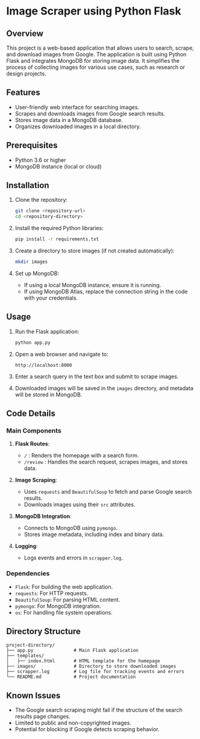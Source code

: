 # Image Scraper using Python Flask

## Overview
This project is a web-based application that allows users to search, scrape, and download images from Google. The application is built using Python Flask and integrates MongoDB for storing image data. It simplifies the process of collecting images for various use cases, such as research or design projects.

## Features
- User-friendly web interface for searching images.
- Scrapes and downloads images from Google search results.
- Stores image data in a MongoDB database.
- Organizes downloaded images in a local directory.

## Prerequisites
- Python 3.6 or higher
- MongoDB instance (local or cloud)

## Installation

1. Clone the repository:
    ```bash
    git clone <repository-url>
    cd <repository-directory>
    ```

2. Install the required Python libraries:
    ```bash
    pip install -r requirements.txt
    ```

3. Create a directory to store images (if not created automatically):
    ```bash
    mkdir images
    ```

4. Set up MongoDB:
    - If using a local MongoDB instance, ensure it is running.
    - If using MongoDB Atlas, replace the connection string in the code with your credentials.

## Usage

1. Run the Flask application:
    ```bash
    python app.py
    ```

2. Open a web browser and navigate to:
    ```
    http://localhost:8000
    ```

3. Enter a search query in the text box and submit to scrape images.

4. Downloaded images will be saved in the `images` directory, and metadata will be stored in MongoDB.

## Code Details

### Main Components

1. **Flask Routes**:
    - `/` : Renders the homepage with a search form.
    - `/review` : Handles the search request, scrapes images, and stores data.

2. **Image Scraping**:
    - Uses `requests` and `BeautifulSoup` to fetch and parse Google search results.
    - Downloads images using their `src` attributes.

3. **MongoDB Integration**:
    - Connects to MongoDB using `pymongo`.
    - Stores image metadata, including index and binary data.

4. **Logging**:
    - Logs events and errors in `scrapper.log`.

### Dependencies

- `Flask`: For building the web application.
- `requests`: For HTTP requests.
- `BeautifulSoup`: For parsing HTML content.
- `pymongo`: For MongoDB integration.
- `os`: For handling file system operations.

## Directory Structure
```
project-directory/
├── app.py               # Main Flask application
├── templates/
│   ├── index.html       # HTML template for the homepage
├── images/              # Directory to store downloaded images
├── scrapper.log         # Log file for tracking events and errors
└── README.md            # Project documentation
```

## Known Issues
- The Google search scraping might fail if the structure of the search results page changes.
- Limited to public and non-copyrighted images.
- Potential for blocking if Google detects scraping behavior.